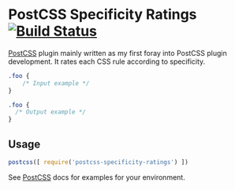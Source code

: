 # PostCSS Specificity Ratings [![Build Status][ci-img]][ci]

[PostCSS] plugin mainly written as my first foray into PostCSS plugin development. It rates each CSS rule according to specificity.

[PostCSS]: https://github.com/postcss/postcss
[ci-img]:  https://travis-ci.org/amielperez/postcss-specificity-ratings.svg
[ci]:      https://travis-ci.org/amielperez/postcss-specificity-ratings

```css
.foo {
    /* Input example */
}
```

```css
.foo {
  /* Output example */
}
```

## Usage

```js
postcss([ require('postcss-specificity-ratings') ])
```

See [PostCSS] docs for examples for your environment.
